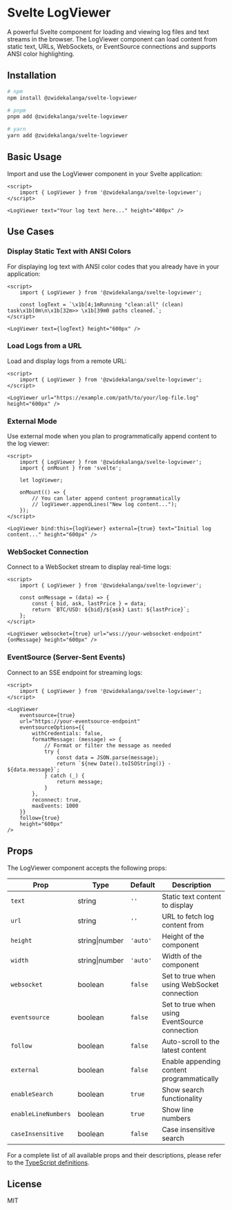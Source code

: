 # Svelte LogViewer

A powerful Svelte component for loading and viewing log files and text streams in the browser. The LogViewer component can load content from static text, URLs, WebSockets, or EventSource connections and supports ANSI color highlighting.

## Installation

```bash
# npm
npm install @zwidekalanga/svelte-logviewer

# pnpm
pnpm add @zwidekalanga/svelte-logviewer

# yarn
yarn add @zwidekalanga/svelte-logviewer
```

## Basic Usage

Import and use the LogViewer component in your Svelte application:

```svelte
<script>
	import { LogViewer } from '@zwidekalanga/svelte-logviewer';
</script>

<LogViewer text="Your log text here..." height="400px" />
```

## Use Cases

### Display Static Text with ANSI Colors

For displaying log text with ANSI color codes that you already have in your application:

```svelte
<script>
	import { LogViewer } from '@zwidekalanga/svelte-logviewer';

	const logText = `\x1b[4;1mRunning "clean:all" (clean) task\x1b[0m\n\x1b[32m>> \x1b[39m0 paths cleaned.`;
</script>

<LogViewer text={logText} height="600px" />
```

### Load Logs from a URL

Load and display logs from a remote URL:

```svelte
<script>
	import { LogViewer } from '@zwidekalanga/svelte-logviewer';
</script>

<LogViewer url="https://example.com/path/to/your/log-file.log" height="600px" />
```

### External Mode

Use external mode when you plan to programmatically append content to the log viewer:

```svelte
<script>
	import { LogViewer } from '@zwidekalanga/svelte-logviewer';
	import { onMount } from 'svelte';

	let logViewer;

	onMount(() => {
		// You can later append content programmatically
		// logViewer.appendLines("New log content...");
	});
</script>

<LogViewer bind:this={logViewer} external={true} text="Initial log content..." height="600px" />
```

### WebSocket Connection

Connect to a WebSocket stream to display real-time logs:

```svelte
<script>
	import { LogViewer } from '@zwidekalanga/svelte-logviewer';

	const onMessage = (data) => {
		const { bid, ask, lastPrice } = data;
		return `BTC/USD: ${bid}/${ask} Last: ${lastPrice}`;
	};
</script>

<LogViewer websocket={true} url="wss://your-websocket-endpoint" {onMessage} height="600px" />
```

### EventSource (Server-Sent Events)

Connect to an SSE endpoint for streaming logs:

```svelte
<script>
	import { LogViewer } from '@zwidekalanga/svelte-logviewer';
</script>

<LogViewer
	eventsource={true}
	url="https://your-eventsource-endpoint"
	eventsourceOptions={{
		withCredentials: false,
		formatMessage: (message) => {
			// Format or filter the message as needed
			try {
				const data = JSON.parse(message);
				return `${new Date().toISOString()} - ${data.message}`;
			} catch (_) {
				return message;
			}
		},
		reconnect: true,
		maxEvents: 1000
	}}
	follow={true}
	height="600px"
/>
```

## Props

The LogViewer component accepts the following props:

| Prop                | Type           | Default  | Description                                   |
| ------------------- | -------------- | -------- | --------------------------------------------- |
| `text`              | string         | `''`     | Static text content to display                |
| `url`               | string         | `''`     | URL to fetch log content from                 |
| `height`            | string\|number | `'auto'` | Height of the component                       |
| `width`             | string\|number | `'auto'` | Width of the component                        |
| `websocket`         | boolean        | `false`  | Set to true when using WebSocket connection   |
| `eventsource`       | boolean        | `false`  | Set to true when using EventSource connection |
| `follow`            | boolean        | `false`  | Auto-scroll to the latest content             |
| `external`          | boolean        | `false`  | Enable appending content programmatically     |
| `enableSearch`      | boolean        | `true`   | Show search functionality                     |
| `enableLineNumbers` | boolean        | `true`   | Show line numbers                             |
| `caseInsensitive`   | boolean        | `false`  | Case insensitive search                       |

For a complete list of all available props and their descriptions, please refer to the [TypeScript definitions](src/types/log-viewer.d.ts).

## License

MIT
